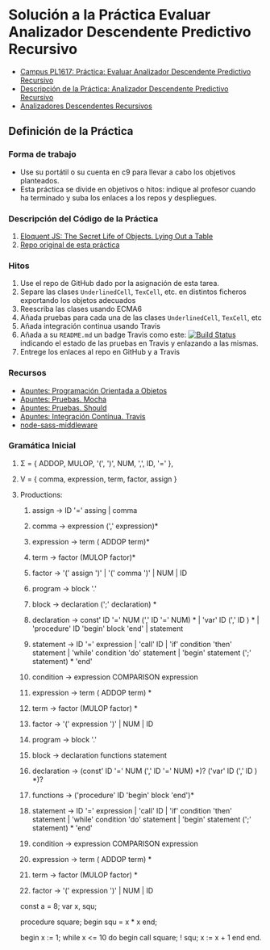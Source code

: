# Solución a la Práctica Evaluar Analizador Descendente Predictivo Recursivo

* [Campus PL1617: Práctica: Evaluar Analizador Descendente Predictivo Recursivo](https://campusvirtual.ull.es/1617/mod/assign/view.php?id=195888)
* [Descripción de la Práctica: Analizador Descendente Predictivo Recursivo](http://crguezl.github.io/pl-html/node26.html)
* [Analizadores Descendentes Recursivos](https://casianorodriguezleon.gitbooks.io/ull-esit-1617/content/apuntes/parsing/recursivodescendente/)

## Definición de la Práctica

### Forma de trabajo

* Use su portátil o su cuenta en c9 para llevar a cabo los objetivos planteados.
* Esta práctica se divide en objetivos o hitos:  indique al profesor  cuando ha terminado y suba los enlaces a los repos y despliegues.

### Descripción del Código de la Práctica

1. [Eloquent JS: The Secret Life of Objects. Lying Out a Table](http://eloquentjavascript.net/06_object.html##h_36C2FHHi44)
2. [Repo original de esta práctica](https://github.com/ULL-ESIT-DSI-1617/oop-eloquentjs-example)

### Hitos

1. Use el repo de GitHub dado por la asignación de esta tarea. 
2. Separe las clases `UnderlinedCell`, `TexCell`, etc. en distintos ficheros exportando los objetos adecuados
3. Reescriba las clases usando ECMA6
4. Añada pruebas para cada una de las clases `UnderlinedCell`, `TexCell`, etc
5. Añada integración continua usando Travis
6. Añada a su `README.md` un badge Travis como este:
[![Build Status](https://travis-ci.org/crguezl/mocha-chai-sinon--example.svg?branch=travis)](https://travis-ci.org/crguezl/mocha-chai-sinon--example)
indicando el estado de las pruebas en Travis y enlazando a las mismas. 
7. Entrege los enlaces al repo en GitHub y a Travis


### Recursos

* [Apuntes: Programación Orientada a Objetos](https://casianorodriguezleon.gitbooks.io/ull-esit-1617/content/apuntes/oop/)
* [Apuntes: Pruebas. Mocha](https://casianorodriguezleon.gitbooks.io/ull-esit-1617/content/apuntes/pruebas/mocha.html)
* [Apuntes: Pruebas. Should](https://casianorodriguezleon.gitbooks.io/ull-esit-1617/content/apuntes/pruebas/mocha.html#shouldl)
* [Apuntes: Integración Contínua. Travis](https://casianorodriguezleon.gitbooks.io/ull-esit-1617/content/apuntes/pruebas/travis.html)
* [node-sass-middleware](https://github.com/sass/node-sass-middleware/blob/master/README.md)

### Gramática Inicial

1.  Σ = { ADDOP, MULOP, '(', ')', NUM, ',', ID, '=' },
2.  V = {  comma, expression, term, factor, assign }
3.  Productions:

    1. assign → ID '=' assing | comma
    1. comma  → expression (',' expression)*
    1.  expression → term ( ADDOP term)* 
    2.  term → factor (MULOP factor)*
    3.  factor → '(' assign ')' | '(' comma ')' | NUM | ID
    
    1. program → block '.'
    1. block → declaration (';' declaration) * 
    1. declaration → const' ID '=' NUM (',' ID '=' NUM) * | 'var' ID (',' ID ) * | 'procedure' ID 'begin' block 'end' | statement
    1. statement → ID '=' expression | 'call' ID | 'if' condition 'then' statement | 'while' condition 'do' statement
        | 'begin' statement (';' statement) * 'end'
    1. condition → expression COMPARISON expression
    1.  expression → term ( ADDOP term) *  
    2.  term → factor (MULOP factor) *
    3.  factor → '(' expression ')' | NUM | ID
    
    1. program → block '.'
    1. block → declaration functions statement
    1. declaration → (const' ID '=' NUM (',' ID '=' NUM) *)?  ('var' ID (',' ID ) *)?
    1. functions → ('procedure' ID 'begin' block 'end')*
    
    1. statement → ID '=' expression | 'call' ID | 'if' condition 'then' statement | 'while' condition 'do' statement
        | 'begin' statement (';' statement) * 'end'
    1. condition → expression COMPARISON expression
    1.  expression → term ( ADDOP term) *  
    2.  term → factor (MULOP factor) *
    3.  factor → '(' expression ')' | NUM | ID
    
    const a = 8;
    var x, squ;

    procedure square;
    begin
       squ = x * x
    end;
    
    begin
       x := 1;
       while x <= 10 do
       begin
          call square;
          ! squ;
          x := x + 1
       end
    end.